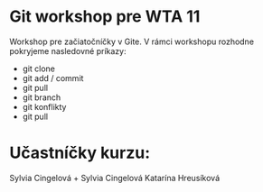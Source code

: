 # Git  workshop pre WTA 11

Workshop pre začiatočníčky v Gite. 
V rámci workshopu rozhodne pokryjeme nasledovné príkazy:
* git clone 
* git add / commit
* git pull
* git branch
* git konflikty
* git pull 

# Učastníčky kurzu:
Sylvia Cingelová +
Sylvia Cingelová
Katarína Hreusíková
